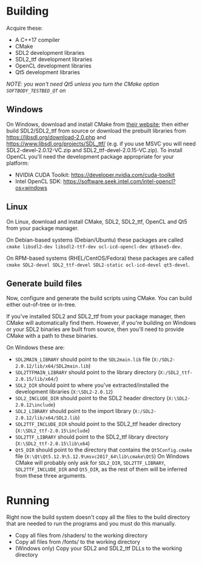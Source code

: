 # Building

Acquire these:
- A C++17 compiler
- CMake
- SDL2 development libraries
- SDL2_ttf development libraries
- OpenCL development libraries
- Qt5 development libraries

*NOTE: you won't need Qt5 unless you turn the CMake option `SOFTBODY_TESTBED_QT` on*

## Windows

On Windows, download and install CMake from [their website](https://cmake.org/download/);
then either build SDL2/SDL2_ttf from source or
download the prebuilt libraries from <https://libsdl.org/download-2.0.php> and
<https://www.libsdl.org/projects/SDL_ttf/> (e.g. if you use MSVC you will need SDL2-devel-2.0.12-VC.zip and  SDL2_ttf-devel-2.0.15-VC.zip).
To install OpenCL you'll need the development package appropriate for your platform:
- NVIDIA CUDA Toolkit: https://developer.nvidia.com/cuda-toolkit
- Intel OpenCL SDK: https://software.seek.intel.com/intel-opencl?os=windows

## Linux
On Linux, download and install CMake, SDL2, SDL2_ttf, OpenCL and Qt5 from your package manager.

On Debian-based systems (Debian/Ubuntu) these packages are called `cmake libsdl2-dev libsdl2-ttf-dev ocl-icd-opencl-dev qtbase5-dev`.

On RPM-based systems (RHEL/CentOS/Fedora) these packages are called `cmake SDL2-devel SDL2_ttf-devel SDL2-static ocl-icd-devel qt5-devel`.

## Generate build files

Now, configure and generate the build scripts using CMake. You can build either out-of-tree or in-tree. 

If you've installed SDL2 and SDL2_ttf from your package manager, then CMake will automatically find them.
However, if you're building on Windows or your SDL2 binaries are built from source, then you'll need to provide
CMake with a path to these binaries.

On Windows these are:
- `SDL2MAIN_LIBRARY` should point to the `SDL2main.lib` file (`X:/SDL2-2.0.12/lib/x64/SDL2main.lib`)
- `SDL2TTFMAIN_LIBRARY` should point to the library directory (`X:/SDL2_ttf-2.0.15/lib/x64/`)
- `SDL2_DIR` should point to where you've extracted/installed the development libraries (`X:\SDL2-2.0.12`)
- `SDL2_INCLUDE_DIR` should point to the SDL2 header directory (`X:\SDL2-2.0.12\include`)
- `SDL2_LIBRARY` should point to the import library (`X:/SDL2-2.0.12/lib/x64/SDL2.lib`)
- `SDL2TTF_INCLUDE_DIR` should point to the SDL2_ttf header directory (`X:\SDL2_ttf-2.0.15\include`)
- `SDL2TTF_LIBRARY` should point to the SDL2_ttf library directory (`X:\SDL2_ttf-2.0.15\lib\x64`)
- `Qt5_DIR` should point to the directory that contains the `Qt5Config.cmake` file (`X:\Qt\Qt5.12.9\5.12.9\msvc2017_64\lib\cmake\Qt5`)
On Windows CMake will probably only ask for `SDL2_DIR`, `SDL2TTF_LIBRARY`, `SDL2TTF_INCLUDE_DIR` and `Qt5_DIR`, as the rest of them will be inferred from these three arguments.

# Running
Right now the build system doesn't copy all the files to the build directory that are needed to run the programs and you must do this manually.
- Copy all files from /shaders/ to the working directory
- Copy all files from /fonts/ to the working directory
- (Windows only) Copy your SDL2 and SDL2_ttf DLLs to the working directory